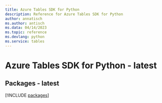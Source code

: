```yaml
---
title: Azure Tables SDK for Python
description: Reference for Azure Tables SDK for Python
author: annatisch
ms.author: antisch
ms.data: 04/14/2023
ms.topic: reference
ms.devlang: python
ms.service: tables
---
```

# Azure Tables SDK for Python - latest
## Packages - latest
[!INCLUDE [packages](tables-index.md)]